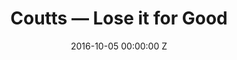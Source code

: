 ---
title: Coutts — Lose it for Good
date: 2016-10-05 00:00:00 Z
categories:
- commercial
position: 6
is-front: true
image: "/uploads/coutts-lose-it-for-good.jpg"
vimeo: 185626712
director: Pip
production-company: Agile Films
camera: Arri Alexa Mini + Sony A7S II
layout: project
---